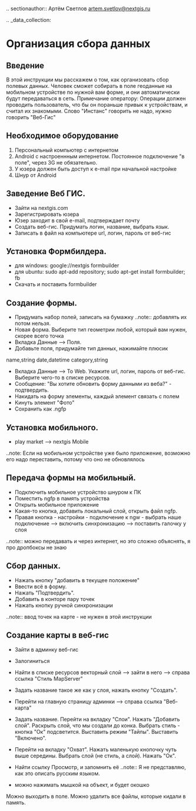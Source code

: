 .. sectionauthor:: Артём Светлов <artem.svetlov@nextgis.ru>

.. _data_collection:

Организация сбора данных
=========================

Введение
----------------------------

В этой инструкции мы расскажем о том, как организовать сбор полевых данных. 
Человек сможет собирать в поле геоданные на мобильном устройстве по нужной вам форме, и они автоматически будут передаваться в сеть.
Примечание оператору:
Операции должен проводить пользователь, что бы он пораньше привык к устройствам, и считал их знакомыми.
Слово "Инстанс" говорить не надо, нужно говорить "Веб-Гис"

Необходимое оборудование
----------------------------

1. Персональный компьютер с интернетом
2. Android c настроеннным интернетом. Постоянное подключение "в поле", через 3G не обязательно.
3. У юзера должен быть доступ к e-mail при начальной настройке
4. Шнур от Android

Заведение Веб ГИС.
---------------------------

* Зайти на nextgis.com
* Зарегистрировать юзера
* Юзер заходит в свой e-mail, подтверждает почту
* Создать веб-гис. Придумать логин, название, выбрать язык.
* Записать в файл на компьютере url, логин, пароль от веб-гис

Установка Формбилдера.
---------------------------

* для windows: google://nextgis formbuilder
* для ubuntu: sudo apt-add repository; sudo apt-get install formbuilder; fb
* Скачать и поставить formbuilder

Создание формы.
---------------------------
* Придумать набор полей, записать на бумажку ..note:: добавлять их потом нельзя.
* Новая форма. Выберите тип геометрии любой, который вам нужен, скорее всего точка
* Вкладка Данные --> Поля. 
* Добавьте поля, придумайте тип данных, нажимайте плюсик

name,string
date,datetime
category,string

* Вкладка Данные --> To Web. Укажите url, логин, пароль от веб-гис. Выберите чего-то в списке ресурсов. 
* Сообщение: "Вы хотите обновить форму данными из веба?" - подтвердить.
* Накидать на форму элементы, каждый элемент связать с полем
* Кинуть элемент "Фото"
* Сохранить как .ngfp



Установка мобильного.
----------------------------

* play market --> nextgis Mobile


..note: Если на мобильном устройстве уже было приложение, возможно его надо переставить, потому что оно не обновлялось 

Передача формы на мобильный.
-----------------------------

* Подключить мобильное устройство шнуром к ПК
* Поместить ngfp в память устройства
* Открыть мобильное приложение
* Какая-то кнопка, добавить локальный слой, открыть файл ngfp.
* Правая кнопка - настройки - подключение к ngw - выбрать наше подключение --> включить синхронизацию --> поставить галочку у слоя


..note:: можно передавать и через интернет, но это сложно объяснять, я про дропбоксы не знаю


Сбор данных.
-----------------------------

* Нажать кнопку "добавить в текущее положение"
* Ввести всё в форму.
* Нажать "Подтвердить".
* Добавить в конторе пару точек
* Нажать кнопку ручной синхронизации

..note:: ввод точек на карте - не нужен в этой инструкции


Создание карты в веб-гис
------------------------------

* Зайти в админку веб-гис
* Залогиниться
* Найти в списке ресурсов векторный слой --> зайти в него --> справа ссылка "Стиль MapServer"
* Задать название такое же как у слоя, нажать кнопку "Создать".
* Перейти на главную страницу админки --> справа ссылка "Веб-карта"
* Задать название. Перейти на вкладку "Слои". Нажать "Добавить слой". Раскрыть слой, что мы создали до конка. Выбрать стиль - кнопка "Ок" подсветится. Выставить режим "Тайлы". Выставить "Включено".
* Перейти на вкладку "Охват". Нажать маленькую кнопочку чуть выше середины. Выбрать слой (не стиль, а слой). Нажать "Ок".
* Найти ссылку Просмотр, и запомнить её
..note:: Я не представляю, как это описать русским языком.

* можно нажимать мышкой на объект, и будет окошко


Можно выходить в поле. 
Можно удалить все файлы, которые кидали в память. 

